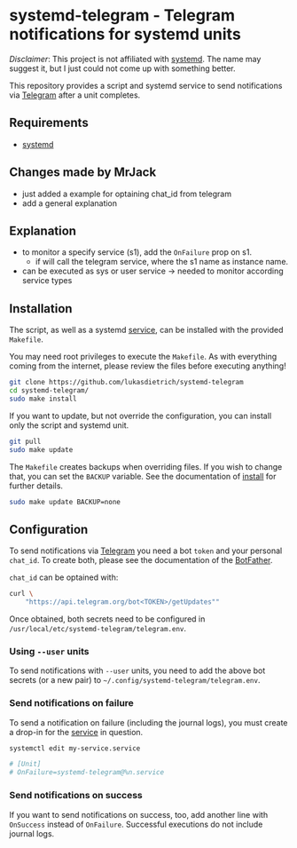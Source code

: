 # systemd-telegram - Telegram notifications for systemd units

_Disclaimer_: This project is not affiliated with [systemd][systemd]. The name
may suggest it, but I just could not come up with something better.

This repository provides a script and systemd service to send notifications via
[Telegram][telegram] after a unit completes.

## Requirements

- [systemd][systemd]


## Changes made by MrJack
- just added a example for optaining chat_id from telegram
- add a general explanation


## Explanation
- to monitor a specify service (s1), add the `OnFailure` prop on s1.
    - if will call the telegram service, where the s1 name as instance name.
- can be executed as sys or user service -> needed to monitor according service types


## Installation

The script, as well as a systemd [service][systemd.service], can be installed
with the provided `Makefile`.

You may need root privileges to execute the `Makefile`.
As with everything coming from the internet, please review the files before
executing anything!

```sh
git clone https://github.com/lukasdietrich/systemd-telegram
cd systemd-telegram/
sudo make install
```

If you want to update, but not override the configuration, you can install only
the script and systemd unit.

```sh
git pull
sudo make update
```

The `Makefile` creates backups when overriding files. If you wish to change
that, you can set the `BACKUP` variable.
See the documentation of [install][install] for further details.

```sh
sudo make update BACKUP=none
```

## Configuration

To send notifications via [Telegram][telegram] you need a bot `token` and your
personal `chat_id`. To create both, please see the documentation of the
[BotFather][botfather].

`chat_id` can be optained with:
```bash
curl \
    "https://api.telegram.org/bot<TOKEN>/getUpdates""
```

Once obtained, both secrets need to be configured in
`/usr/local/etc/systemd-telegram/telegram.env`.

### Using `--user` units

To send notifications with `--user` units, you need to add the above bot secrets
(or a new pair) to `~/.config/systemd-telegram/telegram.env`.

### Send notifications on failure

To send a notification on failure (including the journal logs), you must create
a drop-in for the [service][systemd.service] in question.

```sh
systemctl edit my-service.service

# [Unit]
# OnFailure=systemd-telegram@%n.service
```


### Send notifications on success

If you want to send notifications on success, too, add another line with
`OnSuccess` instead of `OnFailure`. Successful executions do not include journal
logs.

[telegram]: https://telegram.org/
[botfather]: https://core.telegram.org/bots#6-botfather
[systemd]: https://manpages.ubuntu.com/manpages/bionic/man1/systemd.1.html
[systemd.service]: https://manpages.ubuntu.com/manpages/bionic/man5/systemd.service.5.html
[make]: https://manpages.ubuntu.com/manpages/bionic/man1/make.1.html
[install]: https://manpages.ubuntu.com/manpages/bionic/man1/install.1.html
